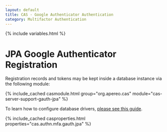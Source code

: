```yaml
---
layout: default
title: CAS - Google Authenticator Authentication
category: Multifactor Authentication
---
```


{% include variables.html %}

# JPA Google Authenticator Registration

Registration records and tokens may be kept inside a database instance via the following module:

{% include_cached casmodule.html group="org.apereo.cas" module="cas-server-support-gauth-jpa" %}

To learn how to configure database drivers, [please see this guide](../installation/JDBC-Drivers.html).

{% include_cached casproperties.html properties="cas.authn.mfa.gauth.jpa" %}

